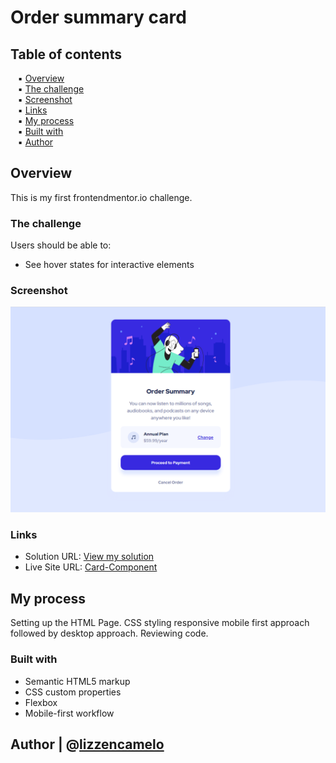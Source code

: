 # Order summary card

## Table of contents

&nbsp;&nbsp; ▪️ [Overview](#overview)   
&nbsp;&nbsp; ▪️ [The challenge](#the-challenge)  
&nbsp;&nbsp; ▪️ [Screenshot](#screenshot)  
&nbsp;&nbsp; ▪️ [Links](#links)  
&nbsp;&nbsp; ▪️ [My process](#my-process)  
&nbsp;&nbsp; ▪️ [Built with](#built-with)  
&nbsp;&nbsp; ▪️ [Author](#author)  

## Overview

This is my first frontendmentor.io challenge.

### The challenge

Users should be able to:

- See hover states for interactive elements


### Screenshot

![Final design](./design/final-product.png)

### Links

- Solution URL: [View my solution](https://github.com/lizzencamelo/Responsive-HTML-and-CSS-Card-Component)
- Live Site URL: [Card-Component](https://lizzencamelo.github.io/Responsive-HTML-and-CSS-Card-Component/)

## My process

Setting up the HTML Page.
CSS styling responsive mobile first approach followed by desktop approach.
Reviewing code.

### Built with

- Semantic HTML5 markup
- CSS custom properties
- Flexbox
- Mobile-first workflow

## Author | @[lizzencamelo](https://www.frontendmentor.io/profile/lizzencamelo)
